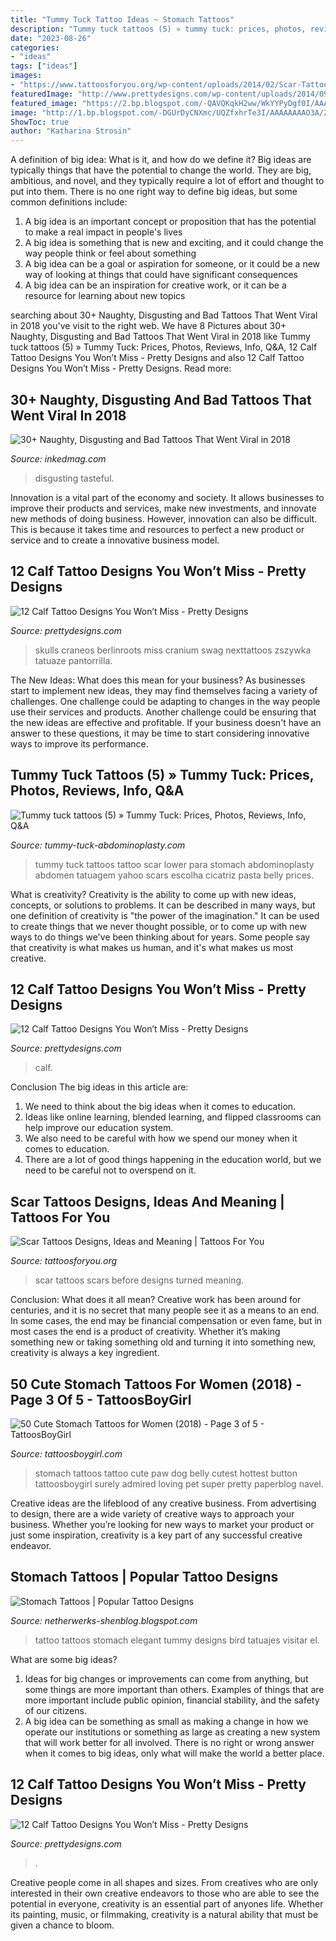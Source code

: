 ```yaml
---
title: "Tummy Tuck Tattoo Ideas ~ Stomach Tattoos"
description: "Tummy tuck tattoos (5) » tummy tuck: prices, photos, reviews, info, q&amp;a"
date: "2023-08-26"
categories:
- "ideas"
tags: ["ideas"]
images:
- "https://www.tattoosforyou.org/wp-content/uploads/2014/02/Scar-Tattoos-Before-and-After.jpg"
featuredImage: "http://www.prettydesigns.com/wp-content/uploads/2014/09/Calf-and-Ankle-Tattoo.jpg"
featured_image: "https://2.bp.blogspot.com/-QAVQKqkH2ww/WkYYPyDgf0I/AAAAAAAAJyA/ZUPU2WFDlx0QZL70-JX1Xk1msifqeSZlQCLcBGAs/s1600/pretty%2Bstomach%2Btattoos.JPG"
image: "http://1.bp.blogspot.com/-DGUrDyCNXmc/UQZfxhrTe3I/AAAAAAAAO3A/Z3h0Z45LxuI/s1600/Stomach-Tattoo-Design-for-Women-520x657.jpg"
ShowToc: true
author: "Katharina Strosin"
---
```



A definition of big idea: What is it, and how do we define it?
Big ideas are typically things that have the potential to change the world. They are big, ambitious, and novel, and they typically require a lot of effort and thought to put into them. There is no one right way to define big ideas, but some common definitions include: 
1. A big idea is an important concept or proposition that has the potential to make a real impact in people's lives
2. A big idea is something that is new and exciting, and it could change the way people think or feel about something
3. A big idea can be a goal or aspiration for someone, or it could be a new way of looking at things that could have significant consequences
4. A big idea can be an inspiration for creative work, or it can be a resource for learning about new topics

	

		
searching about 30+ Naughty, Disgusting and Bad Tattoos That Went Viral in 2018 you've visit to the right web. We have 8 Pictures about 30+ Naughty, Disgusting and Bad Tattoos That Went Viral in 2018 like Tummy tuck tattoos (5) » Tummy Tuck: Prices, Photos, Reviews, Info, Q&amp;A, 12 Calf Tattoo Designs You Won’t Miss - Pretty Designs and also 12 Calf Tattoo Designs You Won’t Miss - Pretty Designs. Read more:
		
    
## 30+ Naughty, Disgusting And Bad Tattoos That Went Viral In 2018

<img loading=lazy src="https://www.inkedmag.com/.image/c_limit%2Ccs_srgb%2Cq_auto:good%2Cw_700/MTYwNTU5NjgwNzQ0NTk3MDM4/screen-shot-2018-12-14-at-104216-am.png" onerror="this.onerror=null;this.src='https://tse3.mm.bing.net/th?id=OIP.bfZCS7NVVj3o79hlnxVe8AHaHV&amp;pid=15.1';" alt="30+ Naughty, Disgusting and Bad Tattoos That Went Viral in 2018">

_Source: inkedmag.com_

>disgusting tasteful. 

	

Innovation is a vital part of the economy and society. It allows businesses to improve their products and services, make new investments, and innovate new methods of doing business. However, innovation can also be difficult. This is because it takes time and resources to perfect a new product or service and to create a innovative business model.

    
## 12 Calf Tattoo Designs You Won’t Miss - Pretty Designs

<img loading=lazy src="https://www.prettydesigns.com/wp-content/uploads/2014/09/Skull-Tattoo.jpg" onerror="this.onerror=null;this.src='https://tse3.mm.bing.net/th?id=OIP.WaOJ-6gnIHE5mZM419bmtwAAAA&amp;pid=15.1';" alt="12 Calf Tattoo Designs You Won’t Miss - Pretty Designs">

_Source: prettydesigns.com_

>skulls craneos berlinroots miss cranium swag nexttattoos zszywka tatuaze pantorrilla. 

	

The New Ideas: What does this mean for your business?
As businesses start to implement new ideas, they may find themselves facing a variety of challenges. One challenge could be adapting to changes in the way people use their services and products. Another challenge could be ensuring that the new ideas are effective and profitable. If your business doesn't have an answer to these questions, it may be time to start considering innovative ways to improve its performance.

    
## Tummy Tuck Tattoos (5) » Tummy Tuck: Prices, Photos, Reviews, Info, Q&amp;A

<img loading=lazy src="https://tummy-tuck-abdominoplasty.com/wp-content/uploads/2014/07/Tummy-tuck-tattoos-5.jpg" onerror="this.onerror=null;this.src='https://tse2.mm.bing.net/th?id=OIP.px7FsHz7QLfaSFHA_NwtgAHaFn&amp;pid=15.1';" alt="Tummy tuck tattoos (5) » Tummy Tuck: Prices, Photos, Reviews, Info, Q&amp;A">

_Source: tummy-tuck-abdominoplasty.com_

>tummy tuck tattoos tattoo scar lower para stomach abdominoplasty abdomen tatuagem yahoo scars escolha cicatriz pasta belly prices. 

	

What is creativity?
Creativity is the ability to come up with new ideas, concepts, or solutions to problems. It can be described in many ways, but one definition of creativity is "the power of the imagination." It can be used to create things that we never thought possible, or to come up with new ways to do things we've been thinking about for years. Some people say that creativity is what makes us human, and it's what makes us most creative.

    
## 12 Calf Tattoo Designs You Won’t Miss - Pretty Designs

<img loading=lazy src="http://www.prettydesigns.com/wp-content/uploads/2014/09/Calf-and-Ankle-Tattoo.jpg" onerror="this.onerror=null;this.src='https://tse2.mm.bing.net/th?id=OIP.PpHlCYQ-u9qbyRtDfAy85gHaJQ&amp;pid=15.1';" alt="12 Calf Tattoo Designs You Won’t Miss - Pretty Designs">

_Source: prettydesigns.com_

>calf. 

	

Conclusion
The big ideas in this article are:
1. We need to think about the big ideas when it comes to education.
2. Ideas like online learning, blended learning, and flipped classrooms can help improve our education system.
3. We also need to be careful with how we spend our money when it comes to education.
4. There are a lot of good things happening in the education world, but we need to be careful not to overspend on it.

    
## Scar Tattoos Designs, Ideas And Meaning | Tattoos For You

<img loading=lazy src="https://www.tattoosforyou.org/wp-content/uploads/2014/02/Scar-Tattoos-Before-and-After.jpg" onerror="this.onerror=null;this.src='https://tse4.mm.bing.net/th?id=OIP.eja9_l86AJ8j9SJYhkahaAAAAA&amp;pid=15.1';" alt="Scar Tattoos Designs, Ideas and Meaning | Tattoos For You">

_Source: tattoosforyou.org_

>scar tattoos scars before designs turned meaning. 

	

Conclusion: What does it all mean?
Creative work has been around for centuries, and it is no secret that many people see it as a means to an end. In some cases, the end may be financial compensation or even fame, but in most cases the end is a product of creativity. Whether it’s making something new or taking something old and turning it into something new, creativity is always a key ingredient.

    
## 50 Cute Stomach Tattoos For Women (2018) - Page 3 Of 5 - TattoosBoyGirl

<img loading=lazy src="https://2.bp.blogspot.com/-QAVQKqkH2ww/WkYYPyDgf0I/AAAAAAAAJyA/ZUPU2WFDlx0QZL70-JX1Xk1msifqeSZlQCLcBGAs/s1600/pretty%2Bstomach%2Btattoos.JPG" onerror="this.onerror=null;this.src='https://tse3.mm.bing.net/th?id=OIP.qHO7hGAGeUamlKXezeyHmAHaHX&amp;pid=15.1';" alt="50 Cute Stomach Tattoos for Women (2018) - Page 3 of 5 - TattoosBoyGirl">

_Source: tattoosboygirl.com_

>stomach tattoos tattoo cute paw dog belly cutest hottest button tattoosboygirl surely admired loving pet super pretty paperblog navel. 

	

Creative ideas are the lifeblood of any creative business. From advertising to design, there are a wide variety of creative ways to approach your business. Whether you’re looking for new ways to market your product or just some inspiration, creativity is a key part of any successful creative endeavor.

    
## Stomach Tattoos | Popular Tattoo Designs

<img loading=lazy src="http://1.bp.blogspot.com/-DGUrDyCNXmc/UQZfxhrTe3I/AAAAAAAAO3A/Z3h0Z45LxuI/s1600/Stomach-Tattoo-Design-for-Women-520x657.jpg" onerror="this.onerror=null;this.src='https://tse2.mm.bing.net/th?id=OIP.LpXYdjs25PBgyuvLV9ZYKQHaJW&amp;pid=15.1';" alt="Stomach Tattoos | Popular Tattoo Designs">

_Source: netherwerks-shenblog.blogspot.com_

>tattoo tattoos stomach elegant tummy designs bird tatuajes visitar el. 

	

What are some big ideas?
1. Ideas for big changes or improvements can come from anything, but some things are more important than others. Examples of things that are more important include public opinion, financial stability, and the safety of our citizens.
2. A big idea can be something as small as making a change in how we operate our institutions or something as large as creating a new system that will work better for all involved. There is no right or wrong answer when it comes to big ideas, only what will make the world a better place.

    
## 12 Calf Tattoo Designs You Won’t Miss - Pretty Designs

<img loading=lazy src="https://www.prettydesigns.com/wp-content/uploads/2014/09/Animal-Tattoo.jpg" onerror="this.onerror=null;this.src='https://tse4.mm.bing.net/th?id=OIP.xkY2tUhDs9QG1SDls1ym-gHaJ3&amp;pid=15.1';" alt="12 Calf Tattoo Designs You Won’t Miss - Pretty Designs">

_Source: prettydesigns.com_

>. 

	

Creative people come in all shapes and sizes. From creatives who are only interested in their own creative endeavors to those who are able to see the potential in everyone, creativity is an essential part of anyones life. Whether its painting, music, or filmmaking, creativity is a natural ability that must be given a chance to bloom.


